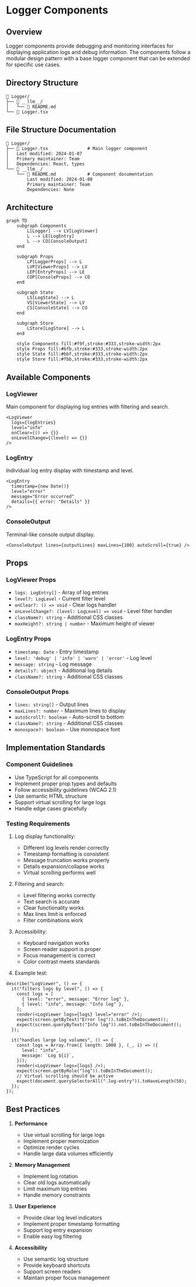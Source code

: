 # Logger Components

## Overview

Logger components provide debugging and monitoring interfaces for displaying application logs and debug information. The components follow a modular design pattern with a base logger component that can be extended for specific use cases.

## Directory Structure

```
📁 Logger/
├── 📁 __llm__/
│   └── 📄 README.md
└── 📄 Logger.tsx
```

## File Structure Documentation

```
📁 Logger/
├── 📄 Logger.tsx               # Main logger component
│   Last modified: 2024-01-07
│   Primary maintainer: Team
│   Dependencies: React, types
└── 📁 __llm__/
    └── 📄 README.md            # Component documentation
        Last modified: 2024-01-08
        Primary maintainer: Team
        Dependencies: None
```

## Architecture

```mermaid
graph TD
    subgraph Components
        L[Logger] --> LV[LogViewer]
        L --> LE[LogEntry]
        L --> CO[ConsoleOutput]
    end

    subgraph Props
        LP[LoggerProps] --> L
        LVP[ViewerProps] --> LV
        LEP[EntryProps] --> LE
        COP[ConsoleProps] --> CO
    end

    subgraph State
        LS[LogState] --> L
        VS[ViewerState] --> LV
        CS[ConsoleState] --> CO
    end

    subgraph Store
        LStore[LogStore] --> L
    end

    style Components fill:#f9f,stroke:#333,stroke-width:2px
    style Props fill:#bfb,stroke:#333,stroke-width:2px
    style State fill:#bbf,stroke:#333,stroke-width:2px
    style Store fill:#fbb,stroke:#333,stroke-width:2px
```

## Available Components

### LogViewer

Main component for displaying log entries with filtering and search.

```tsx
<LogViewer
  logs={logEntries}
  level="info"
  onClear={() => {}}
  onLevelChange={(level) => {}}
/>
```

### LogEntry

Individual log entry display with timestamp and level.

```tsx
<LogEntry
  timestamp={new Date()}
  level="error"
  message="Error occurred"
  details={{ error: "Details" }}
/>
```

### ConsoleOutput

Terminal-like console output display.

```tsx
<ConsoleOutput lines={outputLines} maxLines={100} autoScroll={true} />
```

## Props

### LogViewer Props

- `logs: LogEntry[]` - Array of log entries
- `level?: LogLevel` - Current filter level
- `onClear?: () => void` - Clear logs handler
- `onLevelChange?: (level: LogLevel) => void` - Level filter handler
- `className?: string` - Additional CSS classes
- `maxHeight?: string | number` - Maximum height of viewer

### LogEntry Props

- `timestamp: Date` - Entry timestamp
- `level: 'debug' | 'info' | 'warn' | 'error'` - Log level
- `message: string` - Log message
- `details?: object` - Additional log details
- `className?: string` - Additional CSS classes

### ConsoleOutput Props

- `lines: string[]` - Output lines
- `maxLines?: number` - Maximum lines to display
- `autoScroll?: boolean` - Auto-scroll to bottom
- `className?: string` - Additional CSS classes
- `monospace?: boolean` - Use monospace font

## Implementation Standards

### Component Guidelines

- Use TypeScript for all components
- Implement proper prop types and defaults
- Follow accessibility guidelines (WCAG 2.1)
- Use semantic HTML structure
- Support virtual scrolling for large logs
- Handle edge cases gracefully

### Testing Requirements

1. Log display functionality:

   - Different log levels render correctly
   - Timestamp formatting is consistent
   - Message truncation works properly
   - Details expansion/collapse works
   - Virtual scrolling performs well

2. Filtering and search:

   - Level filtering works correctly
   - Text search is accurate
   - Clear functionality works
   - Max lines limit is enforced
   - Filter combinations work

3. Accessibility:

   - Keyboard navigation works
   - Screen reader support is proper
   - Focus management is correct
   - Color contrast meets standards

4. Example test:

```tsx
describe("LogViewer", () => {
  it("filters logs by level", () => {
    const logs = [
      { level: "error", message: "Error log" },
      { level: "info", message: "Info log" },
    ];
    render(<LogViewer logs={logs} level="error" />);
    expect(screen.getByText("Error log")).toBeInTheDocument();
    expect(screen.queryByText("Info log")).not.toBeInTheDocument();
  });

  it("handles large log volumes", () => {
    const logs = Array.from({ length: 1000 }, (_, i) => ({
      level: "info",
      message: `Log ${i}`,
    }));
    render(<LogViewer logs={logs} />);
    expect(screen.getByRole("log")).toBeInTheDocument();
    // Virtual scrolling should be active
    expect(document.querySelectorAll(".log-entry")).toHaveLength(50);
  });
});
```

## Best Practices

1. **Performance**

   - Use virtual scrolling for large logs
   - Implement proper memoization
   - Optimize render cycles
   - Handle large data volumes efficiently

2. **Memory Management**

   - Implement log rotation
   - Clear old logs automatically
   - Limit maximum log entries
   - Handle memory constraints

3. **User Experience**

   - Provide clear log level indicators
   - Implement proper timestamp formatting
   - Support log entry expansion
   - Enable easy log filtering

4. **Accessibility**
   - Use semantic log structure
   - Provide keyboard shortcuts
   - Support screen readers
   - Maintain proper focus management

```

```
